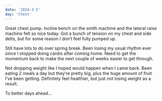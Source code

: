 ```yaml
---
date: '2024-3-5'
day: 'Chest'
---
```


Great chest pump. Incline bench on the smith machine and the lateral raise machine felt so nice today. Got a bunch of tension on my chest and side delts, but for some reason I don’t feel fully pumped up.

Still have lots to do over spring break. Been losing my usual rhythm ever since I stopped doing cardio after coming home. Need to get the momentum back to make the next couple of weeks easier to get through.

Not dropping weight like I hoped would happen when I came back. Been eating 2 meals a day but they’re pretty big, plus the huge amount of fruit I’ve been getting. Definitely feel healthier, but just not losing weight as a result. 

To better days ahead…